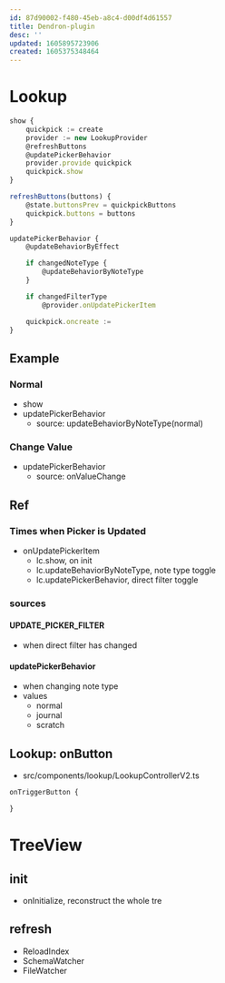 ```yaml
---
id: 87d90002-f480-45eb-a8c4-d00df4d61557
title: Dendron-plugin
desc: ''
updated: 1605895723906
created: 1605375348464
---
```



# Lookup

```ts
show {
    quickpick := create
    provider := new LookupProvider
    @refreshButtons
    @updatePickerBehavior
    provider.provide quickpick
    quickpick.show
}
```

```ts
refreshButtons(buttons) {
    @state.buttonsPrev = quickpickButtons
    quickpick.buttons = buttons
}
```

```ts
updatePickerBehavior {
    @updateBehaviorByEffect

    if changedNoteType {
        @updateBehaviorByNoteType
    }

    if changedFilterType
        @provider.onUpdatePickerItem

    quickpick.oncreate :=
}
```

## Example
### Normal
- show
- updatePickerBehavior
    - source: updateBehaviorByNoteType(normal)

### Change Value
- updatePickerBehavior
    - source: onValueChange

## Ref

### Times when Picker is Updated
- onUpdatePickerItem
    - lc.show, on init
    - lc.updateBehaviorByNoteType, note type toggle
    - lc.updatePickerBehavior, direct filter toggle

### sources

#### UPDATE_PICKER_FILTER
- when direct filter has changed

#### updatePickerBehavior
- when changing note type
- values
    - normal
    - journal
    - scratch


## Lookup: onButton

- src/components/lookup/LookupControllerV2.ts
```ts
onTriggerButton {

}
```

# TreeView

## init
- onInitialize, reconstruct the whole tre

## refresh
- ReloadIndex
- SchemaWatcher
- FileWatcher